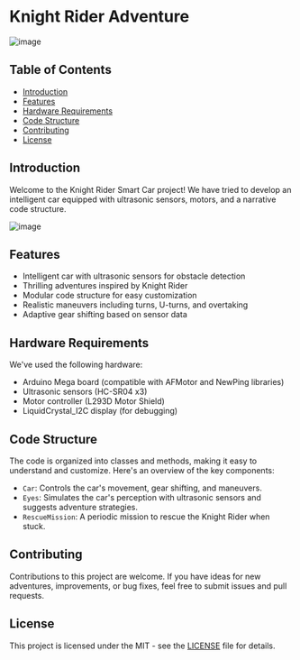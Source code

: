 # Knight Rider Adventure

![image](https://github.com/faisal58/arduino-smart-car/assets/4231313/3aae1a4c-d370-42c6-a27b-1d94ada8d477)



## Table of Contents
- [Introduction](#introduction)
- [Features](#features)
- [Hardware Requirements](#hardware-requirements)
- [Code Structure](#code-structure)
- [Contributing](#contributing)
- [License](#license)

## Introduction
Welcome to the Knight Rider Smart Car project! We have tried to develop an intelligent car equipped with ultrasonic sensors, motors, and a narrative code structure. 

![image](https://github.com/faisal58/arduino-smart-car/assets/4231313/5691368c-27f5-4a59-93e2-c6b69f8abbda)


## Features
- Intelligent car with ultrasonic sensors for obstacle detection
- Thrilling adventures inspired by Knight Rider
- Modular code structure for easy customization
- Realistic maneuvers including turns, U-turns, and overtaking
- Adaptive gear shifting based on sensor data

## Hardware Requirements
We've used the following hardware:
- Arduino Mega board (compatible with AFMotor and NewPing libraries)
- Ultrasonic sensors (HC-SR04 x3)
- Motor controller (L293D Motor Shield)
- LiquidCrystal_I2C display (for debugging)


## Code Structure
The code is organized into classes and methods, making it easy to understand and customize. Here's an overview of the key components:
- `Car`: Controls the car's movement, gear shifting, and maneuvers.
- `Eyes`: Simulates the car's perception with ultrasonic sensors and suggests adventure strategies.
- `RescueMission`: A periodic mission to rescue the Knight Rider when stuck.


## Contributing
Contributions to this project are welcome. If you have ideas for new adventures, improvements, or bug fixes, feel free to submit issues and pull requests.

## License
This project is licensed under the MIT - see the [LICENSE](LICENSE) file for details.
